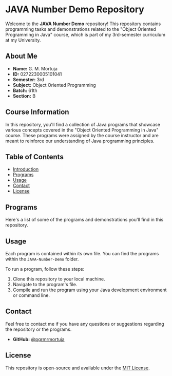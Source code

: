 # JAVA Number Demo Repository

Welcome to the **JAVA Number Demo** repository! This repository contains programming tasks and demonstrations related to the "Object Oriented Programming in Java" course, which is part of my 3rd-semester curriculum at my University.

## About Me

- **Name:** G. M. Mortuja
- **ID:** 0272230005101041
- **Semester:** 3rd
- **Subject:** Object Oriented Programming
- **Batch:** 61th
- **Section:** B

## Course Information

In this repository, you'll find a collection of Java programs that showcase various concepts covered in the "Object Oriented Programming in Java" course. These programs were assigned by the course instructor and are meant to reinforce our understanding of Java programming principles.

## Table of Contents

- [Introduction](#introduction)
- [Programs](#programs)
- [Usage](#usage)
- [Contact](#contact)
- [License](#license)

## Programs

Here's a list of some of the programs and demonstrations you'll find in this repository.

## Usage

Each program is contained within its own file. You can find the programs within the `JAVA-Number-Demo` folder.

To run a program, follow these steps:

1. Clone this repository to your local machine.
2. Navigate to the program's file.
3. Compile and run the program using your Java development environment or command line.

## Contact

Feel free to contact me if you have any questions or suggestions regarding the repository or the programs.

- **GitHub:** [@pgrmrmortuja](https://github.com/pgrmrmortuja)

## License

This repository is open-source and available under the [MIT License](LICENSE).
